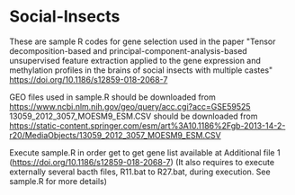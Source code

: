 # Social-Insects
These are sample R codes for gene selection used in the paper "Tensor decomposition-based and principal-component-analysis-based unsupervised feature extraction applied to the gene expression and methylation profiles in the brains of social insects with multiple castes" https://doi.org/10.1186/s12859-018-2068-7

GEO files used in sample.R should be downloaded from https://www.ncbi.nlm.nih.gov/geo/query/acc.cgi?acc=GSE59525
13059_2012_3057_MOESM9_ESM.CSV should be downloaded from https://static-content.springer.com/esm/art%3A10.1186%2Fgb-2013-14-2-r20/MediaObjects/13059_2012_3057_MOESM9_ESM.CSV

Execute sample.R in order get to get gene list available at Additional file 1 (https://doi.org/10.1186/s12859-018-2068-7)
(It also requires to execute externally several bacth files, R11.bat to R27.bat, during execution. See sample.R for more details)
